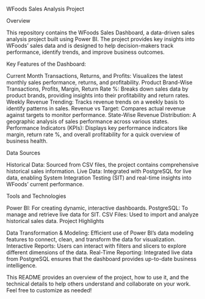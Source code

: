 WFoods Sales Analysis Project

Overview


This repository contains the WFoods Sales Dashboard, a data-driven sales analysis project built using Power BI. The project provides key insights into WFoods’ sales data and is designed to help decision-makers track performance, identify trends, and improve business outcomes.

Key Features of the Dashboard:


Current Month Transactions, Returns, and Profits: Visualizes the latest monthly sales performance, returns, and profitability.
Product Brand-Wise Transactions, Profits, Margin, Return Rate %: Breaks down sales data by product brands, providing insights into their profitability and return rates.
Weekly Revenue Trending: Tracks revenue trends on a weekly basis to identify patterns in sales.
Revenue vs Target: Compares actual revenue against targets to monitor performance.
State-Wise Revenue Distribution: A geographic analysis of sales performance across various states.
Performance Indicators (KPIs): Displays key performance indicators like margin, return rate %, and overall profitability for a quick overview of business health.

Data Sources


Historical Data: Sourced from CSV files, the project contains comprehensive historical sales information.
Live Data: Integrated with PostgreSQL for live data, enabling System Integration Testing (SIT) and real-time insights into WFoods’ current performance.

Tools and Technologies


Power BI: For creating dynamic, interactive dashboards.
PostgreSQL: To manage and retrieve live data for SIT.
CSV Files: Used to import and analyze historical sales data.
Project Highlights


Data Transformation & Modeling: Efficient use of Power BI’s data modeling features to connect, clean, and transform the data for visualization.
Interactive Reports: Users can interact with filters and slicers to explore different dimensions of the data.
Real-Time Reporting: Integrated live data from PostgreSQL ensures that the dashboard provides up-to-date business intelligence.

This README provides an overview of the project, how to use it, and the technical details to help others understand and collaborate on your work. Feel free to customize as needed!

